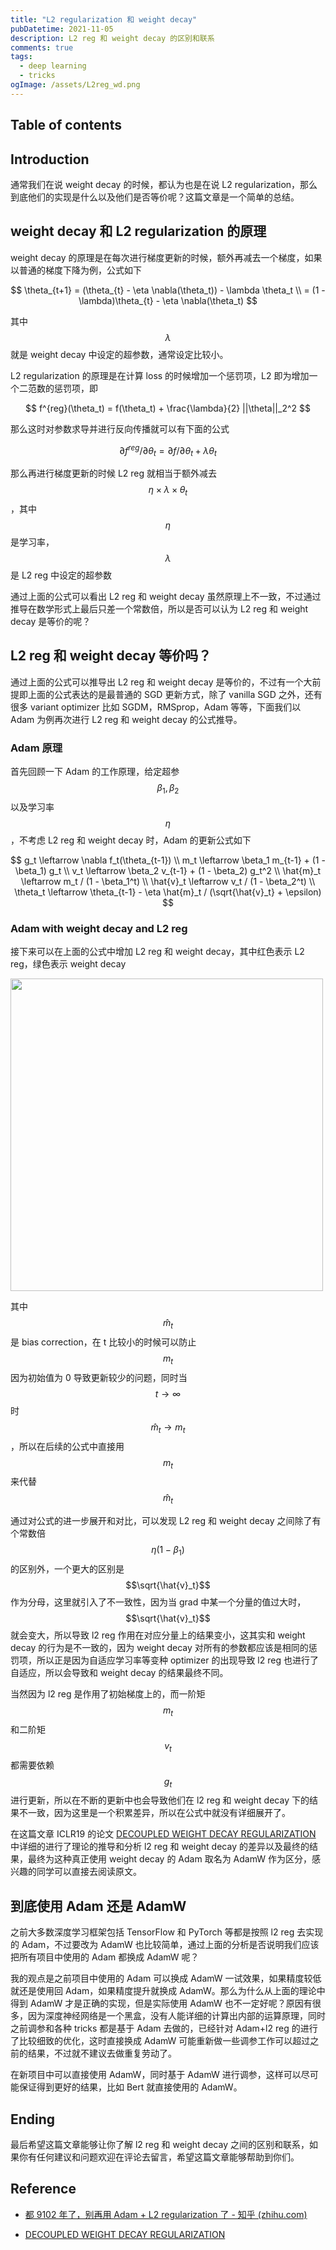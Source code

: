 ```yaml
---
title: "L2 regularization 和 weight decay"
pubDatetime: 2021-11-05
description: L2 reg 和 weight decay 的区别和联系
comments: true
tags:
  - deep learning
  - tricks
ogImage: /assets/L2reg_wd.png
---
```


## Table of contents

## Introduction

通常我们在说 weight decay 的时候，都认为也是在说 L2 regularization，那么到底他们的实现是什么以及他们是否等价呢？这篇文章是一个简单的总结。

## weight decay 和 L2 regularization 的原理

weight decay 的原理是在每次进行梯度更新的时候，额外再减去一个梯度，如果以普通的梯度下降为例，公式如下

$$
\theta_{t+1} = (\theta_{t} - \eta \nabla(\theta_t)) - \lambda \theta_t \\ = (1 - \lambda)\theta_{t} - \eta \nabla(\theta_t)
$$

其中 $$\lambda$$ 就是 weight decay 中设定的超参数，通常设定比较小。

L2 regularization 的原理是在计算 loss 的时候增加一个惩罚项，L2 即为增加一个二范数的惩罚项，即

$$
f^{reg}(\theta_t) = f(\theta_t) + \frac{\lambda}{2} ||\theta||_2^2
$$

那么这时对参数求导并进行反向传播就可以有下面的公式

$$
\partial f^{reg} / \partial \theta_t = \partial f / \partial \theta_t + \lambda \theta_t
$$

那么再进行梯度更新的时候 L2 reg 就相当于额外减去 $$\eta \times \lambda \times \theta_t$$，其中 $$\eta$$ 是学习率，$$\lambda$$ 是 L2 reg 中设定的超参数

通过上面的公式可以看出 L2 reg 和 weight decay 虽然原理上不一致，不过通过推导在数学形式上最后只差一个常数倍，所以是否可以认为 L2 reg 和 weight decay 是等价的呢？

## L2 reg 和 weight decay 等价吗？

通过上面的公式可以推导出 L2 reg 和 weight decay 是等价的，不过有一个大前提即上面的公式表达的是最普通的 SGD 更新方式，除了 vanilla SGD 之外，还有很多 variant optimizer 比如 SGDM，RMSprop，Adam 等等，下面我们以 Adam 为例再次进行 L2 reg 和 weight decay 的公式推导。

### Adam 原理

首先回顾一下 Adam 的工作原理，给定超参 $$\beta_1, \beta_2$$ 以及学习率 $$\eta$$，不考虑 L2 reg 和 weight decay 时，Adam 的更新公式如下

$$
g_t \leftarrow \nabla f_t(\theta_{t-1}) \\
m_t \leftarrow \beta_1 m_{t-1} + (1 - \beta_1) g_t \\
v_t \leftarrow \beta_2 v_{t-1} + (1 - \beta_2) g_t^2 \\
\hat{m}_t \leftarrow m_t / (1 - \beta_1^t) \\
\hat{v}_t \leftarrow v_t / (1 - \beta_2^t) \\
\theta_t \leftarrow \theta_{t-1} - \eta \hat{m}_t / (\sqrt{\hat{v}_t} + \epsilon)
$$

### Adam with weight decay and L2 reg

接下来可以在上面的公式中增加 L2 reg 和 weight decay，其中红色表示 L2 reg，绿色表示 weight decay

<img src="https://firebasestorage.googleapis.com/v0/b/firescript-577a2.appspot.com/o/imgs%2Fapp%2FSherlockWorkspace%2FM-utwDvnVc.png?alt=media&token=33fc7b6f-3bfa-4bec-badc-37d6b1493e6d" width="500"/>

其中 $$\hat{m}_t$$ 是 bias correction，在 t 比较小的时候可以防止 $$m_t$$ 因为初始值为 0 导致更新较少的问题，同时当 $$t \rightarrow \infty $$ 时 $$\hat{m}_t \rightarrow m_t$$，所以在后续的公式中直接用 $$m_t$$ 来代替 $$\hat{m}_t$$

通过对公式的进一步展开和对比，可以发现 L2 reg 和 weight decay 之间除了有个常数倍 $$\eta(1-\beta_1)$$ 的区别外，一个更大的区别是 $$\sqrt{\hat{v}_t}$$ 作为分母，这里就引入了不一致性，因为当 grad 中某一个分量的值过大时，$$\sqrt{\hat{v}_t}$$ 就会变大，所以导致 l2 reg 作用在对应分量上的结果变小，这其实和 weight decay 的行为是不一致的，因为 weight decay 对所有的参数都应该是相同的惩罚项，所以正是因为自适应学习率等变种 optimizer 的出现导致 l2 reg 也进行了自适应，所以会导致和 weight decay 的结果最终不同。

当然因为 l2 reg 是作用了初始梯度上的，而一阶矩 $$m_t$$ 和二阶矩 $$v_t$$ 都需要依赖 $$g_t$$ 进行更新，所以在不断的更新中也会导致他们在 l2 reg 和 weight decay 下的结果不一致，因为这里是一个积累差异，所以在公式中就没有详细展开了。

在这篇文章 ICLR19 的论文 [DECOUPLED WEIGHT DECAY REGULARIZATION](https://arxiv.org/pdf/1711.05101.pdf) 中详细的进行了理论的推导和分析 l2 reg 和 weight decay 的差异以及最终的结果，最终为这种真正使用 weight decay 的 Adam 取名为 AdamW 作为区分，感兴趣的同学可以直接去阅读原文。

## 到底使用 Adam 还是 AdamW

之前大多数深度学习框架包括 TensorFlow 和 PyTorch 等都是按照 l2 reg 去实现的 Adam，不过要改为 AdamW 也比较简单，通过上面的分析是否说明我们应该把所有项目中使用的 Adam 都换成 AdamW 呢？

我的观点是之前项目中使用的 Adam 可以换成 AdamW 一试效果，如果精度较低就还是使用回 Adam，如果精度提升就换成 AdamW。那么为什么从上面的理论中得到 AdamW 才是正确的实现，但是实际使用 AdamW 也不一定好呢？原因有很多，因为深度神经网络是一个黑盒，没有人能详细的计算出内部的运算原理，同时之前调参和各种 tricks 都是基于 Adam 去做的，已经针对 Adam+l2 reg 的进行了比较细致的优化，这时直接换成 AdamW 可能重新做一些调参工作可以超过之前的结果，不过就不建议去做重复劳动了。

在新项目中可以直接使用 AdamW，同时基于 AdamW 进行调参，这样可以尽可能保证得到更好的结果，比如 Bert 就直接使用的 AdamW。

## Ending

最后希望这篇文章能够让你了解 l2 reg 和 weight decay 之间的区别和联系，如果你有任何建议和问题欢迎在评论去留言，希望这篇文章能够帮助到你们。

## Reference

- [都 9102 年了，别再用 Adam + L2 regularization 了 - 知乎 (zhihu.com)](https://zhuanlan.zhihu.com/p/63982470)

- [DECOUPLED WEIGHT DECAY REGULARIZATION](https://arxiv.org/pdf/1711.05101.pdf)
